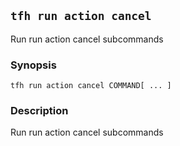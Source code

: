 ## `tfh run action cancel`

Run run action cancel subcommands

### Synopsis

    tfh run action cancel COMMAND[ ... ]

### Description

Run run action cancel subcommands

